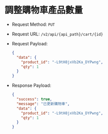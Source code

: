# 調整購物車產品數量

- Request Method: `PUT`
- Request URL: `​/v2​/api​/{api_path}​/cart​/{id}`
- Request Payload:
  ```json
  {
    "data": {
      "product_id": "-L9tH8jxVb2Ka_DYPwng",
      "qty": 1
    }
  }
  ```

- Response Payload:
  ```json
  {
    "success": true,
    "message": "已更新購物車",
    "data": {
      "product_id": "-L9tH8jxVb2Ka_DYPwng",
      "qty": 1
    }
  }
  ```
